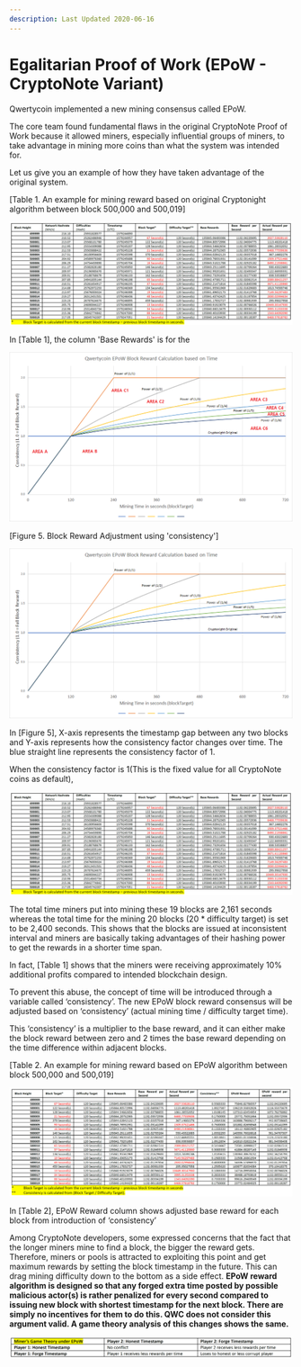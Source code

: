 ```yaml
---
description: Last Updated 2020-06-16
---
```


# Egalitarian Proof of Work \(EPoW - CryptoNote Variant\)

Qwertycoin implemented a new mining consensus called EPoW.

The core team found fundamental flaws in the original CryptoNote Proof of Work because it allowed miners, especially influential groups of miners, to take advantage in mining more coins than what the system was intended for.

Let us give you an example of how they have taken advantage of the original system.

\[Table 1. An example for mining reward based on original Cryptonight algorithm between block 500,000 and 500,019\]

![Click to enlarge the table](.gitbook/assets/3%20%281%29.png)

In \[Table 1\], the column 'Base Rewards' is for the 

![](.gitbook/assets/epow-reward-graph-area-marking.png)

\[Figure 5. Block Reward Adjustment using 'consistency'\]

![Mining Reward Graph after EPoW](.gitbook/assets/epow-reward-graph.png)

In \[Figure 5\], X-axis represents the timestamp gap between any two blocks and Y-axis represents how the consistency factor changes over time. The blue straight line represents the consistency factor of 1.

When the consistency factor is 1\(This is the fixed value for all CryptoNote coins as default\), 

![Click to enlarge the table](.gitbook/assets/3%20%281%29.png)

The total time miners put into mining these 19 blocks are 2,161 seconds whereas the total time for the mining 20 blocks \(20 \* difficulty target\) is set to be 2,400 seconds. This shows that the blocks are issued at inconsistent interval and miners are basically taking advantages of their hashing power to get the rewards in a shorter time span.

In fact, \[Table 1\] shows that the miners were receiving approximately 10% additional profits compared to intended blockchain design.

To prevent this abuse, the concept of time will be introduced through a variable called ‘consistency’. The new EPoW block reward consensus will be adjusted based on ‘consistency’ \(actual mining time / difficulty target time\). 

This ‘consistency’ is a multiplier to the base reward, and it can either make the block reward between zero and 2 times the base reward depending on the time difference within adjacent blocks.  

\[Table 2. An example for mining reward based on EPoW algorithm between block 500,000 and 500,019\]

![Click to enlarge the table](.gitbook/assets/2%20%281%29.png)

In \[Table 2\], EPoW Reward column shows adjusted base reward for each block from introduction of ‘consistency’

Among CryptoNote developers, some expressed concerns that the fact that the longer miners mine to find a block, the bigger the reward gets. Therefore, miners or pools is attracted to exploiting this point and get maximum rewards by setting the block timestamp in the future. This can drag mining difficulty down to the bottom as a side effect. **EPoW reward algorithm is designed so that any forged extra time posted by possible malicious actor\(s\) is rather penalized for every second compared to issuing new block with shortest timestamp for the next block. There are simply no incentives for them to do this. QWC does not consider this argument valid. A game theory analysis of this changes shows the same.**

![Click to enlarge the table](.gitbook/assets/game-theory.png)

